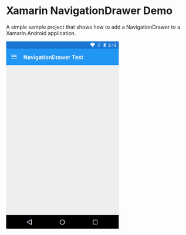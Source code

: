 # Xamarin NavigationDrawer Demo
A simple sample project that shows how to add a NavigationDrawer to a Xamarin.Android application.

![demo]

[demo]: https://raw.githubusercontent.com/Pumpingcode/Xamarin-NavigationDrawerDemo/master/Misc/XamarinNavigationDrawerDemo.gif "App Demo"

